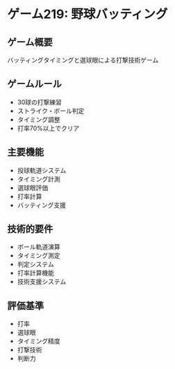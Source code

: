 # ゲーム219: 野球バッティング

## ゲーム概要
バッティングタイミングと選球眼による打撃技術ゲーム

## ゲームルール
- 30球の打撃練習
- ストライク・ボール判定
- タイミング調整
- 打率70%以上でクリア

## 主要機能
- 投球軌道システム
- タイミング計測
- 選球眼評価
- 打率計算
- バッティング支援

## 技術的要件
- ボール軌道演算
- タイミング測定
- 判定システム
- 打率計算機能
- 技術支援システム

## 評価基準
- 打率
- 選球眼
- タイミング精度
- 打撃技術
- 判断力